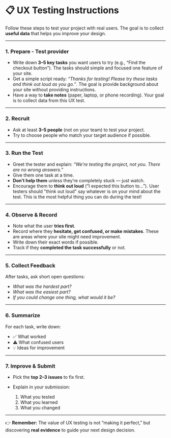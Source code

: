 # 📋 UX Testing Instructions

Follow these steps to test your project with real users. The goal is to collect **useful data** that helps you improve your design.

---

### 1. Prepare - Test provider

* Write down **3–5 key tasks** you want users to try (e.g., “Find the checkout button”). The tasks should simple and focused one feature of your site. 
* Get a simple script ready: *“Thanks for testing! Please try these tasks and think out loud as you go.”*. The goal is provide background about your site without providing instructions. 
* Have a way to **take notes** (paper, laptop, or phone recording). Your goal is to collect data from this UX test.

---

### 2. Recruit

* Ask at least **3–5 people** (not on your team) to test your project.
* Try to choose people who match your target audience if possible.

---

### 3. Run the Test

* Greet the tester and explain: *“We’re testing the project, not you. There are no wrong answers.”*
* Give them one task at a time.
* **Don’t help them** unless they’re completely stuck — just watch.
* Encourage them to **think out loud** (“I expected this button to…”). User testers should "think out loud" say whatever is on your mind about the test. This is the most helpful thing you can do during the test! 

---

### 4. Observe & Record

* Note what the user **tries first**.
* Record where they **hesitate, get confused, or make mistakes**. These are areas where your site might need improvement.
* Write down their exact words if possible.
* Track if they **completed the task successfully** or not.

---

### 5. Collect Feedback

After tasks, ask short open questions:

* *What was the hardest part?*
* *What was the easiest part?*
* *If you could change one thing, what would it be?*

---

### 6. Summarize

For each task, write down:

* ✅ What worked
* ⚠️ What confused users
* 💡 Ideas for improvement

---

### 7. Improve & Submit

* Pick the **top 2–3 issues** to fix first.
* Explain in your submission:

  1. What you tested
  2. What you learned
  3. What you changed

---

👉 **Remember:** The value of UX testing is not “making it perfect,” but discovering **real evidence** to guide your next design decision.
